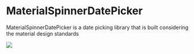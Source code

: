 # MaterialSpinnerDatePicker
MaterialSpinnerDatePicker is a date picking library that is built considering the material design standards

[![](https://jitpack.io/v/codeworld-in/MaterialSpinnerDatePicker.svg)](https://jitpack.io/#codeworld-in/MaterialSpinnerDatePicker)
